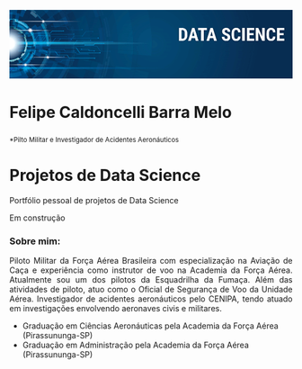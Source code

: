 <p align="center">
  <img src="banner ds.png" >
</p>

# Felipe Caldoncelli Barra Melo
<sub>*Pilto Militar e Investigador de Acidentes Aeronáuticos</sub>

# Projetos de Data Science
Portfólio pessoal de projetos de Data Science

Em construção



### Sobre mim:
<P align="justify">
Piloto Militar da Força Aérea Brasileira com especialização na Aviação de Caça e experiência como instrutor de voo na Academia da Força Aérea. Atualmente sou um dos pilotos da Esquadrilha da Fumaça. Além das atividades de piloto, atuo como o Oficial de Segurança de Voo da Unidade Aérea. Investigador de acidentes aeronáuticos pelo CENIPA, tendo atuado em investigações envolvendo aeronaves civis e militares.
</p>

* Graduação em Ciências Aeronáuticas pela Academia da Força Aérea (Pirassununga-SP)
* Graduação em Administração pela Academia da Força Aérea (Pirassununga-SP)
